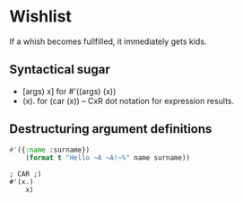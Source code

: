 # Wishlist

If a whish becomes fullfilled, it immediately gets kids.

## Syntactical sugar

* [args) x] for #'((args) (x))
* (x).      for (car (x)) – CxR dot notation for expression results.

## Destructuring argument definitions

```lisp
#'({:name :surname})
    (format t "Hello ~A ~A!~%" name surname))
```
```
; CAR ;)
#'(x.)
    x)
```
